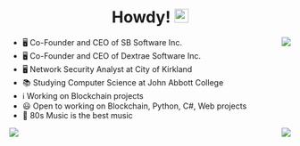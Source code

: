 <div align="center">
    <h1>Howdy! <img src="https://media.giphy.com/media/hvRJCLFzcasrR4ia7z/giphy.gif" width="25px"></h1>
</div>

<div align="center">
    <img align="right" src="https://github-readme-stats.vercel.app/api/?username=pavel-sushko&count_private=true&theme=onedark&show_icons=true&line_height=25&hide=stars" />
</div>

- 🖥️ Co-Founder and CEO of SB Software Inc.
- 🖥️ Co-Founder and CEO of Dextrae Software Inc.
- 🖥️ Network Security Analyst at City of Kirkland
- 📚 Studying Computer Science at John Abbott College
- ℹ️ Working on Blockchain projects
- 😃 Open to working on Blockchain, Python, C#, Web projects
- 🎵 80s Music is the best music

<a>
    <img align="right" src="https://github-readme-stats.vercel.app/api/top-langs/?username=pavel-sushko&count_private=true&theme=onedark" />
</a>


<div align="left">
    <img align="left" src="https://github-profile-trophy.vercel.app/?username=pavel-sushko&theme=onedark&row=2&column=4&margin-h=24&margin-w=24" />
</div>
